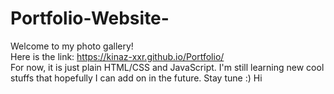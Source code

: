 # Portfolio-Website-
Welcome to my photo gallery!\
Here is the link: https://kinaz-xxr.github.io/Portfolio/ \
For now, it is just plain HTML/CSS and JavaScript. I'm still learning new cool stuffs that hopefully I can add on in the future. Stay tune :)
Hi

